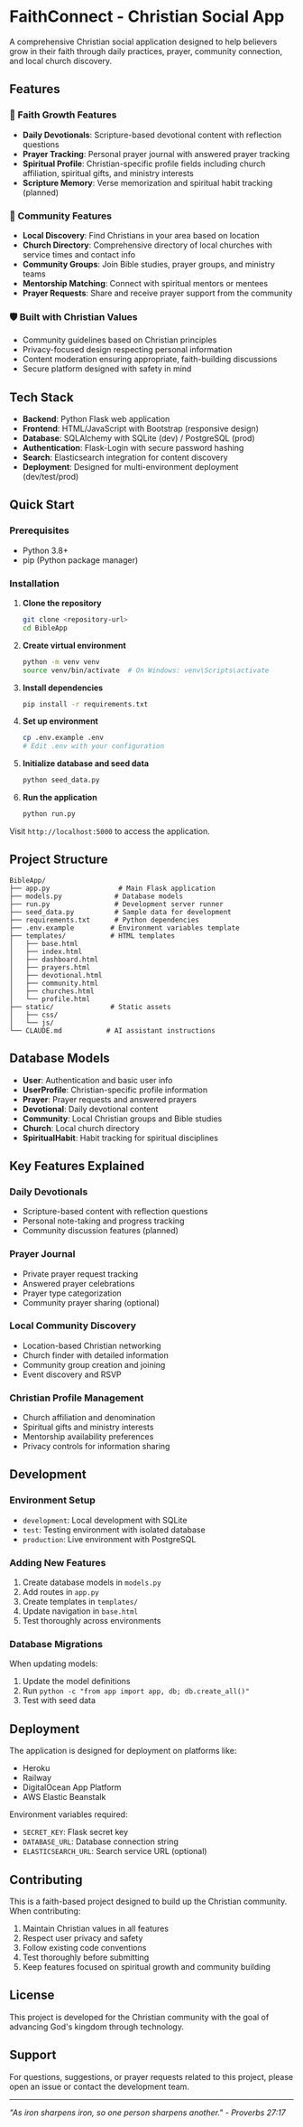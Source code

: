 # FaithConnect - Christian Social App

A comprehensive Christian social application designed to help believers grow in their faith through daily practices, prayer, community connection, and local church discovery.

## Features

### 🙏 Faith Growth Features
- **Daily Devotionals**: Scripture-based devotional content with reflection questions
- **Prayer Tracking**: Personal prayer journal with answered prayer tracking
- **Spiritual Profile**: Christian-specific profile fields including church affiliation, spiritual gifts, and ministry interests
- **Scripture Memory**: Verse memorization and spiritual habit tracking (planned)

### 👥 Community Features
- **Local Discovery**: Find Christians in your area based on location
- **Church Directory**: Comprehensive directory of local churches with service times and contact info
- **Community Groups**: Join Bible studies, prayer groups, and ministry teams
- **Mentorship Matching**: Connect with spiritual mentors or mentees
- **Prayer Requests**: Share and receive prayer support from the community

### 🛡️ Built with Christian Values
- Community guidelines based on Christian principles
- Privacy-focused design respecting personal information
- Content moderation ensuring appropriate, faith-building discussions
- Secure platform designed with safety in mind

## Tech Stack

- **Backend**: Python Flask web application
- **Frontend**: HTML/JavaScript with Bootstrap (responsive design)
- **Database**: SQLAlchemy with SQLite (dev) / PostgreSQL (prod)
- **Authentication**: Flask-Login with secure password hashing
- **Search**: Elasticsearch integration for content discovery
- **Deployment**: Designed for multi-environment deployment (dev/test/prod)

## Quick Start

### Prerequisites
- Python 3.8+
- pip (Python package manager)

### Installation

1. **Clone the repository**
   ```bash
   git clone <repository-url>
   cd BibleApp
   ```

2. **Create virtual environment**
   ```bash
   python -m venv venv
   source venv/bin/activate  # On Windows: venv\Scripts\activate
   ```

3. **Install dependencies**
   ```bash
   pip install -r requirements.txt
   ```

4. **Set up environment**
   ```bash
   cp .env.example .env
   # Edit .env with your configuration
   ```

5. **Initialize database and seed data**
   ```bash
   python seed_data.py
   ```

6. **Run the application**
   ```bash
   python run.py
   ```

Visit `http://localhost:5000` to access the application.

## Project Structure

```
BibleApp/
├── app.py                 # Main Flask application
├── models.py             # Database models
├── run.py                # Development server runner
├── seed_data.py          # Sample data for development
├── requirements.txt      # Python dependencies
├── .env.example         # Environment variables template
├── templates/           # HTML templates
│   ├── base.html
│   ├── index.html
│   ├── dashboard.html
│   ├── prayers.html
│   ├── devotional.html
│   ├── community.html
│   ├── churches.html
│   └── profile.html
├── static/              # Static assets
│   ├── css/
│   └── js/
└── CLAUDE.md           # AI assistant instructions
```

## Database Models

- **User**: Authentication and basic user info
- **UserProfile**: Christian-specific profile information
- **Prayer**: Prayer requests and answered prayers
- **Devotional**: Daily devotional content
- **Community**: Local Christian groups and Bible studies
- **Church**: Local church directory
- **SpiritualHabit**: Habit tracking for spiritual disciplines

## Key Features Explained

### Daily Devotionals
- Scripture-based content with reflection questions
- Personal note-taking and progress tracking
- Community discussion features (planned)

### Prayer Journal
- Private prayer request tracking
- Answered prayer celebrations
- Prayer type categorization
- Community prayer sharing (optional)

### Local Community Discovery
- Location-based Christian networking
- Church finder with detailed information
- Community group creation and joining
- Event discovery and RSVP

### Christian Profile Management
- Church affiliation and denomination
- Spiritual gifts and ministry interests
- Mentorship availability preferences
- Privacy controls for information sharing

## Development

### Environment Setup
- `development`: Local development with SQLite
- `test`: Testing environment with isolated database
- `production`: Live environment with PostgreSQL

### Adding New Features
1. Create database models in `models.py`
2. Add routes in `app.py`
3. Create templates in `templates/`
4. Update navigation in `base.html`
5. Test thoroughly across environments

### Database Migrations
When updating models:
1. Update the model definitions
2. Run `python -c "from app import app, db; db.create_all()"`
3. Test with seed data

## Deployment

The application is designed for deployment on platforms like:
- Heroku
- Railway
- DigitalOcean App Platform
- AWS Elastic Beanstalk

Environment variables required:
- `SECRET_KEY`: Flask secret key
- `DATABASE_URL`: Database connection string
- `ELASTICSEARCH_URL`: Search service URL (optional)

## Contributing

This is a faith-based project designed to build up the Christian community. When contributing:

1. Maintain Christian values in all features
2. Respect user privacy and safety
3. Follow existing code conventions
4. Test thoroughly before submitting
5. Keep features focused on spiritual growth and community building

## License

This project is developed for the Christian community with the goal of advancing God's kingdom through technology.

## Support

For questions, suggestions, or prayer requests related to this project, please open an issue or contact the development team.

---

*"As iron sharpens iron, so one person sharpens another." - Proverbs 27:17*